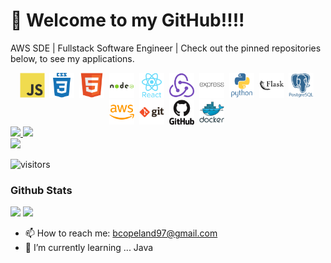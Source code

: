 <div>
<h1> 👋 Welcome to my GitHub!!!! </h1>
    <p>AWS SDE | Fullstack Software Engineer | Check out the pinned repositories below, to see my applications.</p>
</div>
<div align='center'>
   <img src="https://github.com/devicons/devicon/blob/master/icons/javascript/javascript-original.svg" title="JavaScript" alt="JavaScript" width="40" height="40"/>&nbsp;
  <img src="https://github.com/devicons/devicon/blob/master/icons/css3/css3-plain-wordmark.svg"  title="CSS3" alt="CSS" width="40" height="40"/>&nbsp;
  <img src="https://github.com/devicons/devicon/blob/master/icons/html5/html5-original.svg" title="HTML5" alt="HTML" width="40" height="40"/>&nbsp;           
  <img src="https://github.com/devicons/devicon/blob/master/icons/nodejs/nodejs-original-wordmark.svg" title="NodeJS" alt="NodeJS" width="40" height="40"/>&nbsp;
  <img src="https://github.com/devicons/devicon/blob/master/icons/react/react-original-wordmark.svg" title="React" alt="React" width="40" height="40"/>&nbsp;
  <img src="https://github.com/devicons/devicon/blob/master/icons/redux/redux-original.svg" title="Redux" alt="Redux " width="40" height="40"/>&nbsp;
  <img src="https://github.com/devicons/devicon/blob/master/icons/express/express-original-wordmark.svg" title="Express" alt="Express " width="40" height="40"/>&nbsp;
  <img src="https://github.com/devicons/devicon/blob/master/icons/python/python-original-wordmark.svg" title="Python" alt="Python" width="40" height="40"/>&nbsp;
  <img src="https://github.com/devicons/devicon/blob/master/icons/flask/flask-original-wordmark.svg" title="Flask" alt="Flask" width="40" height="40"/>&nbsp;        
  <img src="https://github.com/devicons/devicon/blob/master/icons/postgresql/postgresql-plain-wordmark.svg" title="PSQL" alt="PSQL" width="40" height="40"/>&nbsp;
  <img src="https://github.com/devicons/devicon/blob/master/icons/amazonwebservices/amazonwebservices-plain-wordmark.svg" title="AWS" alt="AWS" width="40" height="40"/>&nbsp;
  <img src="https://github.com/devicons/devicon/blob/master/icons/git/git-original-wordmark.svg" title="Git" **alt="Git" width="40" height="40"/>&nbsp;
  <img src="https://github.com/devicons/devicon/blob/master/icons/github/github-original-wordmark.svg" title="Github" **alt="Github" width="40" height="40"/>&nbsp;
              <img src="https://github.com/devicons/devicon/blob/master/icons/docker/docker-original-wordmark.svg" title="Docker" **alt="Docker" width="40" height="40"/>&nbsp;
</div>
<div>
    <a href="https://www.linkedin.com/in/brandoncopeland97/" target="https://www.linkedin.com/in/brandoncopeland97/" >
        <img src="https://img.shields.io/badge/LinkedIn-0077B5?style=for-the-badge&logo=linkedin&logoColor=white"/>
    </a>
     <a href="https://angel.co/u/b-cope" target="https://angel.co/u/b-cope">
       <img src=https://img.shields.io/badge/AngelList-%23D4D4D4.svg?style=for-the-badge&logo=AngelList&logoColor=black />
     </a>
    
</div>
<a href="https://brandoncope.github.io/" target="https://brandoncope.github.io/">
        <img src="https://img.shields.io/badge/Website-My%20Portfolio-orange"/>
    </a>

![visitors](https://visitor-badge.glitch.me/badge?page_id=BrandonCope)

### Github Stats
<div>

<img height="180em" src="https://github-readme-stats.vercel.app/api?username=BrandonCope&count_private=true&show_icons=true&theme=gotham" />
<img height="180em" src="https://github-readme-stats.vercel.app/api/top-langs?username=BrandonCope&show_icons=true&locale=en&layout=compact&theme=gotham"/>
</div>

- 📫 How to reach me: bcopeland97@gmail.com
- 🌱 I’m currently learning ... Java
<!--
**BrandonCope/BrandonCope** is a ✨ _special_ ✨ repository because its `README.md` (this file) appears on your GitHub profile.

Here are some ideas to get you started:

- 🔭 I’m currently working on ...
- 🌱 I’m currently learning ... Java
- 👯 I’m looking to collaborate on ...
- 🤔 I’m looking for help with ...
- 💬 Ask me about ...
- 📫 How to reach me: bcopeland97@gmail.com
- ⚡ Fun fact: ...
-->
